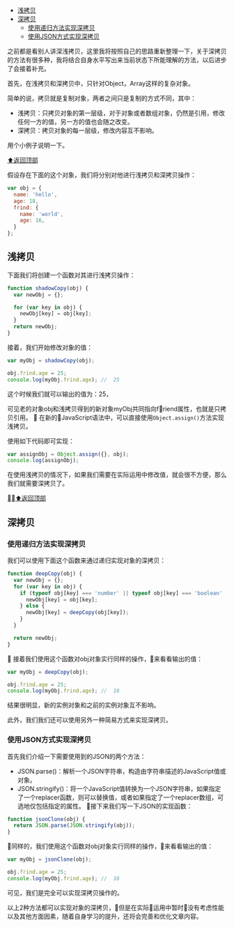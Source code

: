 <div id="top">


<!-- @import "[TOC]" {cmd="toc" depthFrom=1 depthTo=6 orderedList=false} -->

<!-- code_chunk_output -->

* [浅拷贝](#浅拷贝)
* [深拷贝](#深拷贝)
	* [使用递归方法实现深拷贝](#使用递归方法实现深拷贝)
	* [使用JSON方式实现深拷贝](#使用json方式实现深拷贝)

<!-- /code_chunk_output -->


之前都是看别人讲深浅拷贝，这里我将按照自己的思路重新整理一下，关于深拷贝的方法有很多种，我将结合自身水平写出来当前状态下所能理解的方法，以后进步了会接着补充。

首先，在浅拷贝和深拷贝中，只针对Object，Array这样的复杂对象。

简单的说，拷贝就是复制对象，两者之间只是复制的方式不同，其中：
* 浅拷贝：只拷贝对象的第一层级，对于对象或者数组对象，仍然是引用，修改任何一方的值，另一方的值也会随之改变。
* 深拷贝：拷贝对象的每一层级，修改内容互不影响。

用个小例子说明一下。

[⬆返回顶部](#top)

假设存在下面的这个对象，我们将分别对他进行浅拷贝和深拷贝操作：

```javascript
var obj = {
  name: 'hello',
  age: 18,
  frind: {
    name: 'world',
    age: 16,
  }
};
```

## 浅拷贝

下面我们将创建一个函数对其进行浅拷贝操作：

```javascript
function shadowCopy(obj) {
  var newObj = {};

  for (var key in obj) {
    newObj[key] = obj[key];
  }
  return newObj;
}
```

接着，我们开始修改对象的值：

```javascript
var myObj = shadowCopy(obj);

obj.frind.age = 25;
console.log(myObj.frind.age); //  25
```

这个时候我们就可以输出的值为：25，

可见老的对象obj和浅拷贝得到的新对象myObj共同指向friend属性，也就是只拷贝引用。

在新的JavaScript语法中，可以直接使用`Object.assign()`方法实现浅拷贝。

使用如下代码即可实现：

```javascript
var assignObj = Object.assign({}, obj);
console.log(assignObj);
```

在使用浅拷贝的情况下，如果我们需要在实际运用中修改值，就会很不方便，那么我们就需要深拷贝了。

[⬆️返回顶部](#top)

## 深拷贝
### 使用递归方法实现深拷贝

我们可以使用下面这个函数来通过递归实现对象的深拷贝：

```javascript
function deepCopy(obj) {
  var newObj = {};
  for (var key in obj) {
    if (typeof obj[key] === 'number' || typeof obj[key] === 'boolean' || typeof obj[key] === 'string' || obj[key] === undefined || obj[key] === null) {
      newObj[key] = obj[key];
    } else {
      newObj[key] = deepCopy(obj[key]);
    }
  }

  return newObj;
}
```

接着我们使用这个函数对obj对象实行同样的操作，来看看输出的值：

```javascript
var myObj = deepCopy(obj);

obj.frind.age = 25;
console.log(myObj.frind.age); //  16
```

结果很明显，新的实例对象和之前的实例对象互不影响。

此外，我们我们还可以使用另外一种简易方式来实现深拷贝。

### 使用JSON方式实现深拷贝

首先我们介绍一下需要使用到的JSON的两个方法：

* JSON.parse()：解析一个JSON字符串，构造由字符串描述的JavaScript值或对象。
* JSON.stringify()：将一个JavaScript值转换为一个JSON字符串，如果指定了一个replacer函数，则可以替换值，或者如果指定了一个replacer数组，可选地仅包括指定的属性。

接下来我们写一下JSON的实现函数：

```javascript
function jsonClone(obj) {
  return JSON.parse(JSON.stringify(obj));
}
```

同样的，我们使用这个函数对obj对象实行同样的操作，来看看输出的值：

```javascript
var myObj = jsonClone(obj);

obj.frind.age = 25;
console.log(myObj.frind.age); //  16
```

可见，我们是完全可以实现深拷贝操作的。

以上2种方法都可以实现对象的深拷贝，但是在实际运用中暂时没有考虑性能以及其他方面因素，随着自身学习的提升，还将会完善和优化文章内容。
